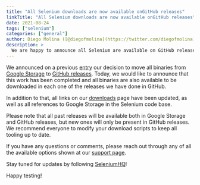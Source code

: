 ```yaml
---
title: "All Selenium downloads are now available onGitHub releases"
linkTitle: "All Selenium downloads are now available onGitHub releases"
date: 2021-08-24
tags: ["selenium"]
categories: ["general"]
author: Diego Molina ([@diegofmolina](https://twitter.com/diegofmolina))
description: >
  We are happy to announce all Selenium are available on GitHub releases.
---
```


We announced on a previous [entry](/blog/2021/downloads-moving-to-github-releases/) our
decision to move all binaries from [Google Storage](https://selenium-release.storage.googleapis.com/index.html)
to [GitHub releases](https://github.com/SeleniumHQ/selenium/releases). Today, we would like to
announce that this work has been completed and all binaries are also available to be downloaded
in each one of the releases we have done in GitHub.

In addition to that, all links on our [downloads](https://www.selenium.dev/downloads/) page
have been updated, as well as all references to Google Storage in the Selenium code base. 

Please note that all past releases will be available both in Google Storage and GitHub releases, 
but new ones will only be present in GitHub releases. We recommend everyone to modify your
download scripts to keep all tooling up to date.

If you have any questions or comments, please reach out through any of all the available options 
shown at our [support page](https://www.selenium.dev/support/).

Stay tuned for updates by following [SeleniumHQ](https://twitter.com/seleniumhq)!

Happy testing!


